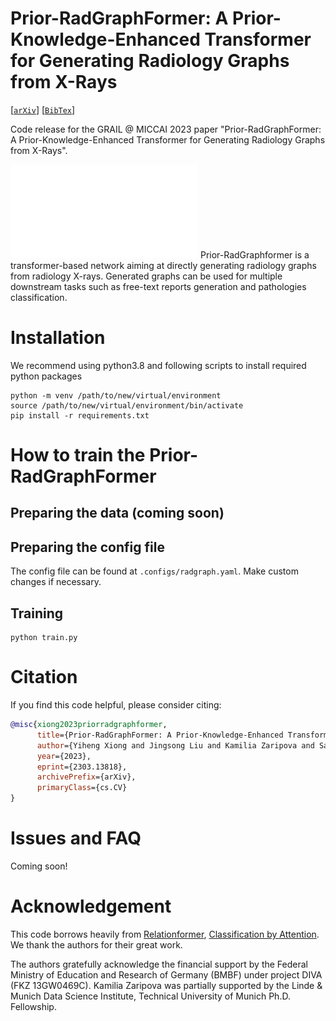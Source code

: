# Prior-RadGraphFormer: A Prior-Knowledge-Enhanced Transformer for Generating Radiology Graphs from X-Rays
[[`arXiv`](https://arxiv.org/abs/2303.13818)]
[[`BibTex`](#citation)]

Code release for the GRAIL @ MICCAI 2023 paper "Prior-RadGraphFormer: A Prior-Knowledge-Enhanced Transformer for Generating Radiology Graphs from X-Rays".

![1-teaser-v3-out-1](docs/architecture.pdf)
Prior-RadGraphformer is a transformer-based network aiming at directly generating radiology graphs from radiology X-rays. Generated graphs can be used for multiple downstream tasks such as free-text reports generation and pathologies classification.

# Installation
We recommend using python3.8 and following scripts to install required python packages
```
python -m venv /path/to/new/virtual/environment
source /path/to/new/virtual/environment/bin/activate
pip install -r requirements.txt
```

# How to train the Prior-RadGraphFormer

## Preparing the data (coming soon)

## Preparing the config file
The config file can be found at `.configs/radgraph.yaml`. Make custom changes if necessary.

## Training
```
python train.py
```


# <a name="citation"></a> Citation

If you find this code helpful, please consider citing:
```BibTeX
@misc{xiong2023priorradgraphformer,
      title={Prior-RadGraphFormer: A Prior-Knowledge-Enhanced Transformer for Generating Radiology Graphs from X-Rays}, 
      author={Yiheng Xiong and Jingsong Liu and Kamilia Zaripova and Sahand Sharifzadeh and Matthias Keicher and Nassir Navab},
      year={2023},
      eprint={2303.13818},
      archivePrefix={arXiv},
      primaryClass={cs.CV}
}
```

# <a name="issue"></a> Issues and FAQ
Coming soon!

# Acknowledgement
This code borrows heavily from [Relationformer](https://github.com/suprosanna/relationformer/tree/scene_graph), [Classification by Attention](https://github.com/sharifza/schemata). We thank the authors for their great work.

The authors gratefully acknowledge the financial support by the Federal Ministry of Education and Research of Germany (BMBF) under project DIVA (FKZ 13GW0469C). Kamilia Zaripova was partially supported by the Linde & Munich Data Science Institute, Technical University of Munich Ph.D. Fellowship.